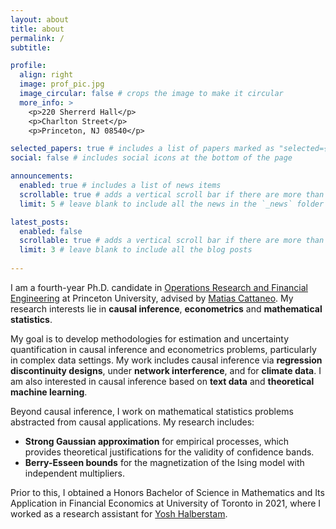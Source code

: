 ```yaml
---
layout: about
title: about
permalink: /
subtitle: 

profile:
  align: right
  image: prof_pic.jpg
  image_circular: false # crops the image to make it circular
  more_info: >
    <p>220 Sherrerd Hall</p>
    <p>Charlton Street</p>
    <p>Princeton, NJ 08540</p>

selected_papers: true # includes a list of papers marked as "selected={true}"
social: false # includes social icons at the bottom of the page

announcements:
  enabled: true # includes a list of news items
  scrollable: true # adds a vertical scroll bar if there are more than 3 news items
  limit: 5 # leave blank to include all the news in the `_news` folder

latest_posts:
  enabled: false
  scrollable: true # adds a vertical scroll bar if there are more than 3 new posts items
  limit: 3 # leave blank to include all the blog posts
  
---  
```


I am a fourth-year Ph.D. candidate in [Operations Research and Financial Engineering](https://orfe.princeton.edu/) at Princeton University, advised by [Matias Cattaneo](https://cattaneo.princeton.edu/). My research interests lie in **causal inference**, **econometrics** and **mathematical statistics**.

My goal is to develop methodologies for estimation and uncertainty quantification in causal inference and econometrics problems, particularly in complex data settings. My work includes causal inference via **regression discontinuity designs**, under **network interference**, and for **climate data**. I am also interested in causal inference based on **text data** and **theoretical machine learning**.

Beyond causal inference, I work on mathematical statistics problems abstracted from causal applications. My research includes:
- **Strong Gaussian approximation** for empirical processes, which provides theoretical justifications for the validity of confidence bands.
- **Berry-Esseen bounds** for the magnetization of the Ising model with independent multipliers.

Prior to this, I obtained a Honors Bachelor of Science in Mathematics and Its Application in Financial Economics at University of Toronto in 2021, where I worked as a research assistant for [Yosh Halberstam](https://yoshhalberstam.github.io/).

